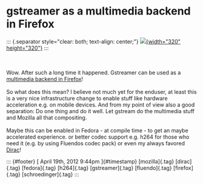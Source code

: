 gstreamer as a multimedia backend in Firefox
============================================

::: {.separator style="clear: both; text-align: center;"}
[![](http://upload.wikimedia.org/wikipedia/commons/6/6e/HTML5-logo.svg){width="320"
height="320"}](http://upload.wikimedia.org/wikipedia/commons/6/6e/HTML5-logo.svg)
:::

\
\
Wow. After such a long time it happened. Gstreamer can be used as a
[multimedia backend in
Firefox](https://bugzilla.mozilla.org/show_bug.cgi?id=422540)!\
\
So what does this mean? I believe not much yet for the enduser, at least
this is a very nice infrastructure change to enable stuff like hardware
acceleration e.g. on mobile devices. And from my point of view also a
good separation: Do one thing and do it well. Let gstream do the
multimedia stuff and Mozilla all that compositing.\
\
Maybe this can be enabled in Fedora - at compile time - to get an maybe
accelerated experience. or better codec support e.g. h264 for those who
need it (e.g. by using Fluendos codec pack) or even my always favored
[Dirac](http://diracvideo.org/)!

::: {#footer}
[ April 19th, 2012 9:44pm ]{#timestamp} [mozilla]{.tag} [dirac]{.tag}
[fedora]{.tag} [h264]{.tag} [gstreamer]{.tag} [fluendo]{.tag}
[firefox]{.tag} [schroedinger]{.tag}
:::
